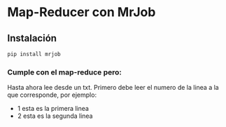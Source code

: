 # Map-Reducer con MrJob

## Instalación

```bash
pip install mrjob
```

### Cumple con el map-reduce pero:
 Hasta ahora lee desde un txt.
 Primero debe leer el numero de la linea a la que corresponde, por ejemplo:
  - 1 esta es la primera linea
  - 2 esta es la segunda linea
